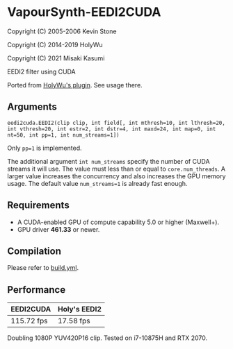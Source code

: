 # VapourSynth-EEDI2CUDA

Copyright (C) 2005-2006 Kevin Stone

Copyright (C) 2014-2019 HolyWu

Copyright (C) 2021 Misaki Kasumi

EEDI2 filter using CUDA

Ported from [HolyWu's plugin](https://github.com/HomeOfVapourSynthEvolution/VapourSynth-EEDI2). See usage there.

## Arguments
`eedi2cuda.EEDI2(clip clip, int field[, int mthresh=10, int lthresh=20, int vthresh=20, int estr=2, int dstr=4, int maxd=24, int map=0, int nt=50, int pp=1, int num_streams=1])`

Only `pp=1` is implemented.

The additional argument `int num_streams` specify the number of CUDA streams it will use. The value must less than or equal to `core.num_threads`.
A larger value increases the concurrency and also increases the GPU memory usage. The default value `num_streams=1` is already fast enough.

## Requirements
- A CUDA-enabled GPU of compute capability 5.0 or higher (Maxwell+).
- GPU driver **461.33** or newer.

## Compilation
Please refer to [build.yml](https://github.com/AmusementClub/VapourSynth-EEDI2CUDA/blob/main/.github/workflows/build.yml).

## Performance

|EEDI2CUDA   |Holy's EEDI2|
|------------|------------|
|115.72 fps  |17.58 fps   |

Doubling 1080P YUV420P16 clip.
Tested on i7-10875H and RTX 2070.
